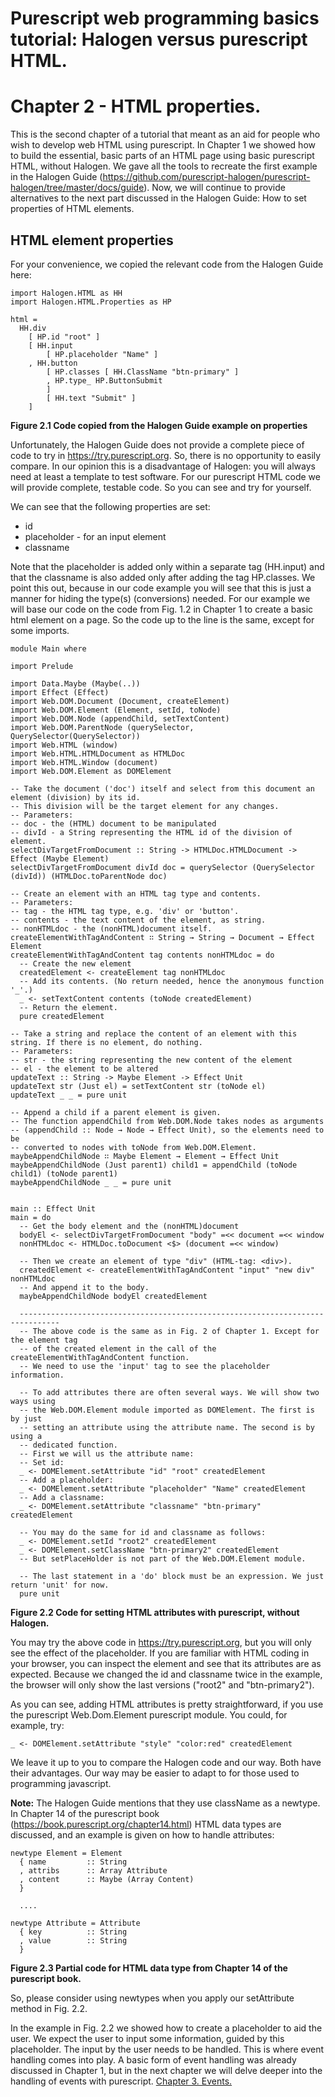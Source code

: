 # Purescript web programming basics tutorial: Halogen versus purescript HTML. 
# Chapter 2 - HTML properties.
 This is the second chapter of a tutorial that meant as an aid for people who wish to develop web HTML using purescript. In Chapter 1 we showed how to build the essential, basic parts of an HTML page using basic purescript HTML, without Halogen. We gave all the tools to recreate the first example in the Halogen Guide (https://github.com/purescript-halogen/purescript-halogen/tree/master/docs/guide). Now, we will continue to provide alternatives to the next part discussed in the Halogen Guide: How to set properties of HTML elements.

## HTML element properties
For your convenience, we copied the relevant code from the Halogen Guide here:
```
import Halogen.HTML as HH
import Halogen.HTML.Properties as HP

html =
  HH.div
    [ HP.id "root" ]
    [ HH.input
        [ HP.placeholder "Name" ]
    , HH.button
        [ HP.classes [ HH.ClassName "btn-primary" ]
        , HP.type_ HP.ButtonSubmit
        ]
        [ HH.text "Submit" ]
    ]

```
**Figure 2.1 Code copied from the Halogen Guide example on properties**

Unfortunately, the Halogen Guide does not provide a complete piece of code to try in https://try.purescript.org. So, there is no opportunity to easily compare. In our opinion this is a disadvantage of Halogen: you will always need at least a template to test software.
For our purescript HTML code we will provide complete, testable code. So you can see and try for yourself.

We can see that the following properties are set:
- id
- placeholder - for an input element
- classname

Note that the placeholder is added only within a separate tag (HH.input) and that the classname is also added only after adding the tag HP.classes. We point this out, because in our code example you will see that this is just a manner for hiding the type(s) (conversions) needed.
For our example we will base our code on the code from Fig. 1.2 in Chapter 1 to create a basic html element on a page. So the code up to the line is the same, except for some imports.
```
module Main where

import Prelude

import Data.Maybe (Maybe(..))
import Effect (Effect)
import Web.DOM.Document (Document, createElement)
import Web.DOM.Element (Element, setId, toNode)
import Web.DOM.Node (appendChild, setTextContent)
import Web.DOM.ParentNode (querySelector, QuerySelector(QuerySelector))
import Web.HTML (window)
import Web.HTML.HTMLDocument as HTMLDoc
import Web.HTML.Window (document)
import Web.DOM.Element as DOMElement

-- Take the document ('doc') itself and select from this document an element (division) by its id.
-- This division will be the target element for any changes.
-- Parameters: 
-- doc - the (HTML) document to be manipulated
-- divId - a String representing the HTML id of the division of element.
selectDivTargetFromDocument :: String -> HTMLDoc.HTMLDocument -> Effect (Maybe Element)
selectDivTargetFromDocument divId doc = querySelector (QuerySelector (divId)) (HTMLDoc.toParentNode doc)

-- Create an element with an HTML tag type and contents.
-- Parameters:
-- tag - the HTML tag type, e.g. 'div' or 'button'.
-- contents - the text content of the element, as string.
-- nonHTMLdoc - the (nonHTML)document itself.
createElementWithTagAndContent ∷ String → String → Document → Effect Element
createElementWithTagAndContent tag contents nonHTMLdoc = do
  -- Create the new element
  createdElement <- createElement tag nonHTMLdoc
  -- Add its contents. (No return needed, hence the anonymous function '_'.)
  _ <- setTextContent contents (toNode createdElement)
  -- Return the element.
  pure createdElement

-- Take a string and replace the content of an element with this string. If there is no element, do nothing.
-- Parameters:
-- str - the string representing the new content of the element
-- el - the element to be altered
updateText :: String -> Maybe Element -> Effect Unit
updateText str (Just el) = setTextContent str (toNode el)
updateText _ _ = pure unit

-- Append a child if a parent element is given.
-- The function appendChild from Web.DOM.Node takes nodes as arguments 
-- (appendChild :: Node → Node → Effect Unit), so the elements need to be
-- converted to nodes with toNode from Web.DOM.Element.
maybeAppendChildNode ∷ Maybe Element → Element → Effect Unit
maybeAppendChildNode (Just parent1) child1 = appendChild (toNode child1) (toNode parent1)
maybeAppendChildNode _ _ = pure unit


main :: Effect Unit
main = do  
  -- Get the body element and the (nonHTML)document
  bodyEl <- selectDivTargetFromDocument "body" =<< document =<< window
  nonHTMLdoc <- HTMLDoc.toDocument <$> (document =<< window)

  -- Then we create an element of type "div" (HTML-tag: <div>).
  createdElement <- createElementWithTagAndContent "input" "new div" nonHTMLdoc
  -- And append it to the body.
  maybeAppendChildNode bodyEl createdElement

  -------------------------------------------------------------------------------
  -- The above code is the same as in Fig. 2 of Chapter 1. Except for the element tag
  -- of the created element in the call of the createElementWithTagAndContent function.
  -- We need to use the 'input' tag to see the placeholder information.
  
  -- To add attributes there are often several ways. We will show two ways using
  -- the Web.DOM.Element module imported as DOMElement. The first is by just
  -- setting an attribute using the attribute name. The second is by using a 
  -- dedicated function.
  -- First we will us the attribute name:
  -- Set id:
  _ <- DOMElement.setAttribute "id" "root" createdElement
  -- Add a placeholder:
  _ <- DOMElement.setAttribute "placeholder" "Name" createdElement
  -- Add a classname:
  _ <- DOMElement.setAttribute "classname" "btn-primary" createdElement

  -- You may do the same for id and classname as follows:
  _ <- DOMElement.setId "root2" createdElement
  _ <- DOMElement.setClassName "btn-primary2" createdElement
  -- But setPlaceHolder is not part of the Web.DOM.Element module.

  -- The last statement in a 'do' block must be an expression. We just return 'unit' for now.
  pure unit

```
**Figure 2.2 Code for setting HTML attributes with purescript, without Halogen.**

You may try the above code in https://try.purescript.org, but you will only see the effect of the placeholder. If you are familiar with HTML coding in your browser, you can inspect the element and see that its attributes are as expected. Because we changed the id and classname twice in the example, the browser will only show the last versions ("root2" and "btn-primary2").

As you can see, adding HTML attributes is pretty straightforward, if you use the purescript Web.Dom.Element purescript module. You could, for example, try:
```
_ <- DOMElement.setAttribute "style" "color:red" createdElement
```

We leave it up to you to compare the Halogen code and our way. Both have their advantages. Our way may be easier to adapt to for those used to programming javascript.

**Note:** The Halogen Guide mentions that they use className as a newtype. In Chapter 14 of the purescript book (https://book.purescript.org/chapter14.html) HTML data types are discussed, and an example is given on how to handle attributes:
```
newtype Element = Element
  { name         :: String
  , attribs      :: Array Attribute
  , content      :: Maybe (Array Content)
  }

  ....

newtype Attribute = Attribute
  { key          :: String
  , value        :: String
  }
```
**Figure 2.3 Partial code for HTML data type from Chapter 14 of the purescript book.**

 So, please consider using newtypes when you apply our setAttribute method in Fig. 2.2.

 In the example in Fig. 2.2 we showed how to create a placeholder to aid the user. We expect the user to input some information, guided by this placeholder. The input by the user needs to be handled. This is where event handling comes into play. A basic form of event handling was already discussed in Chapter 1, but in the next chapter we will delve deeper into the handling of events with purescript. [Chapter 3. Events.](./Chapter3.md)




